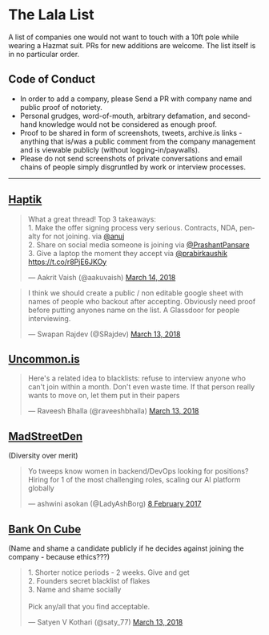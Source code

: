 # The Lala List
A list of companies one would not want to touch with a 10ft pole while wearing a Hazmat suit. PRs for new additions are welcome. The list itself is in no particular order.

## Code of Conduct 
- In order to add a company, please Send a PR with company name and public proof of notoriety. 
- Personal grudges, word-of-mouth, arbitrary defamation, and second-hand knowledge would not be considered as enough proof. 
- Proof to be shared in form of screenshots, tweets, archive.is links - anything that is/was a public comment from the company management and is viewable publicly (without logging-in/paywalls). 
- Please do not send screenshots of private conversations and email chains of people simply disgruntled by work or interview processes. 

---

## [Haptik](https://haptik.ai/)

<blockquote class="twitter-tweet" data-lang="en"><p lang="en" dir="ltr">What a great thread! Top 3 takeaways:<br>1. Make the offer signing process very serious. Contracts, NDA, penalty for not joining. via <a href="https://twitter.com/anuj?ref_src=twsrc%5Etfw">@anuj</a><br>2. Share on social media someone is joining via <a href="https://twitter.com/PrashantPansare?ref_src=twsrc%5Etfw">@PrashantPansare</a><br>3. Give a laptop the moment they accept via <a href="https://twitter.com/prabirkaushik?ref_src=twsrc%5Etfw">@prabirkaushik</a> <a href="https://t.co/r8PjE6JKOy">https://t.co/r8PjE6JKOy</a></p>&mdash; Aakrit Vaish (@aakuvaish) <a href="https://twitter.com/aakuvaish/status/973818209328656384?ref_src=twsrc%5Etfw">March 14, 2018</a></blockquote>

<blockquote class="twitter-tweet" data-lang="en"><p lang="en" dir="ltr">I think we should create a public / non editable google sheet with names of people who backout after accepting. Obviously need proof before putting anyones name on the list. A Glassdoor for people interviewing.</p>&mdash; Swapan Rajdev (@SRajdev) <a href="https://twitter.com/SRajdev/status/973470138057060352?ref_src=twsrc%5Etfw">March 13, 2018</a></blockquote>

## [Uncommon.is](http://www.uncommon.is/)

<blockquote class="twitter-tweet" data-lang="en"><p lang="en" dir="ltr">Here&#39;s a related idea to blacklists: refuse to interview anyone who can&#39;t join within a month. Don&#39;t even waste time. If that person really wants to move on, let them put in their papers</p>&mdash; Raveesh Bhalla (@raveeshbhalla) <a href="https://twitter.com/raveeshbhalla/status/973476898167603201?ref_src=twsrc%5Etfw">March 13, 2018</a></blockquote>

## [MadStreetDen](https://www.madstreetden.com/) 

(Diversity over merit)

<blockquote class="twitter-tweet" data-lang="en-gb"><p lang="en" dir="ltr">Yo tweeps know women in backend/DevOps looking for positions? Hiring for 1 of the most challenging roles, scaling our AI platform globally</p>&mdash; ashwini asokan (@LadyAshBorg) <a href="https://twitter.com/LadyAshBorg/status/829234320141328384?ref_src=twsrc%5Etfw">8 February 2017</a></blockquote>

## [Bank On Cube](https://www.bankoncube.com/) 

(Name and shame a candidate publicly if he decides against joining the company - because ethics???)

<blockquote class="twitter-tweet" data-lang="en"><p lang="en" dir="ltr">1. Shorter notice periods - 2 weeks. Give and get<br>2. Founders secret blacklist of flakes<br>3. Name and shame socially <br><br>Pick any/all that you find acceptable.</p>&mdash; Satyen V Kothari (@saty_77) <a href="https://twitter.com/saty_77/status/973469970414780416?ref_src=twsrc%5Etfw">March 13, 2018</a></blockquote>
